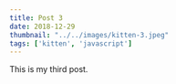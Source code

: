 ```yaml
---
title: Post 3
date: 2018-12-29
thumbnail: "../../images/kitten-3.jpeg"
tags: ['kitten', 'javascript']
---
```


This is my third post.